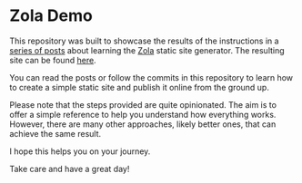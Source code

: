 # Zola Demo

This repository was built to showcase the results of the instructions in a [series of posts](https://tandiljuan.github.io/en/series/zola-step-by-step/) about learning the [Zola](https://github.com/getzola/zola) static site generator. The resulting site can be found [here](https://tandiljuan.github.io/zola-demo/).

You can read the posts or follow the commits in this repository to learn how to create a simple static site and publish it online from the ground up.

Please note that the steps provided are quite opinionated. The aim is to offer a simple reference to help you understand how everything works. However, there are many other approaches, likely better ones, that can achieve the same result.

I hope this helps you on your journey.

Take care and have a great day!
